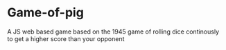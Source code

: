 # Game-of-pig
A JS web based game based on the 1945 game of rolling dice continously to get a higher score than your opponent
